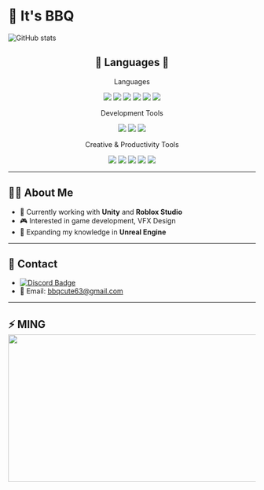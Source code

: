 # 🤑 It's **BBQ**

<!--
✨ Welcome to my GitHub profile! ✨
Here’s a little about me and what I’m working on!
-->

![GitHub stats](https://github-readme-stats.vercel.app/api?username=02BBQ&show_icons=true&theme=synthwave)

<div align="center">
	<h2>💫 Languages 💫</h2>
	<p>Languages</p>
	<img src="https://img.shields.io/badge/LuaU-2C2D72?style=flat&logo=Lua&logoColor=white" />
	<img src="https://img.shields.io/badge/C Sharp-239120?style=flat&logo=C Sharp&logoColor=white" />
	<img src="https://img.shields.io/badge/C++-00599C?style=flat&logo=C%2B%2B&logoColor=white" />
	<img src="https://img.shields.io/badge/C-A8B9CC?style=flat&logo=C&logoColor=white"/>
	<img src="https://img.shields.io/badge/Python-3776AB?style=flat&logo=Python&logoColor=white" />
	<img src="https://img.shields.io/badge/JavaScript-F7DF1E?style=flat&logo=JavaScript&logoColor=black" />
</div>

<div align="center">
	<p>Development Tools</p>
	<img src="https://img.shields.io/badge/Unity-FFFFFF?style=flat&logo=unity&logoColor=black" />
	<img src="https://img.shields.io/badge/Roblox Studio-000000?style=flat&logo=roblox&logoColor=white" />
	<img src="https://img.shields.io/badge/Unreal Engine-313131?style=flat&logo=unreal-engine&logoColor=white" />
</div>

<div align="center">
	<p>Creative & Productivity Tools</p>
	<img src="https://img.shields.io/badge/Adobe Photoshop-31A8FF?style=flat&logo=adobe-photoshop&logoColor=white" />
	<img src="https://img.shields.io/badge/Adobe Premiere Pro-9999FF?style=flat&logo=adobe-premiere-pro&logoColor=white" />
	<img src="https://img.shields.io/badge/Microsoft Word-2B579A?style=flat&logo=microsoft-word&logoColor=white" />
	<img src="https://img.shields.io/badge/Microsoft Excel-217346?style=flat&logo=microsoft-excel&logoColor=white" />
	<img src="https://img.shields.io/badge/Arduino-00979D?style=flat&logo=arduino&logoColor=white" />
</div>

---

## 👨‍💻 About Me

- 🔭 Currently working with **Unity** and **Roblox Studio** 
- 🎮 Interested in game development, VFX Design
- 🌱 Expanding my knowledge in **Unreal Engine**

---

## 🔗 Contact
- [![Discord Badge](https://img.shields.io/badge/Discord-5865F2?style=flat&logo=discord&logoColor=white)](https://discordapp.com/users/718512184174313472)
- 📧 Email: bbqcute63@gmail.com

---

⚡ MING
<br>
<a href="https://github.com/devxb/gitanimals">
<img
  src="https://render.gitanimals.org/farms/02BBQ"
  width="600"
  height="300"
/>
</a>
---
